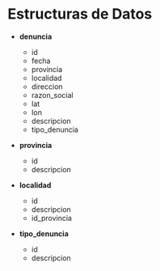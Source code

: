 Estructuras de Datos
=====================


* **denuncia**
  * id
  * fecha
  * provincia
  * localidad
  * direccion
  * razon_social
  * lat
  * lon
  * descripcion
  * tipo_denuncia
  
  
* **provincia**
  * id
  * descripcion 

* **localidad**
  * id
  * descripcion
  * id_provincia


* **tipo_denuncia**
  * id
  * descripcion